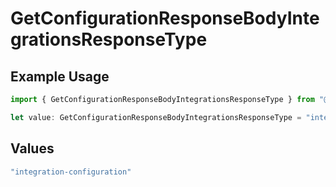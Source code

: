 # GetConfigurationResponseBodyIntegrationsResponseType

## Example Usage

```typescript
import { GetConfigurationResponseBodyIntegrationsResponseType } from "@vercel/sdk/models/operations";

let value: GetConfigurationResponseBodyIntegrationsResponseType = "integration-configuration";
```

## Values

```typescript
"integration-configuration"
```